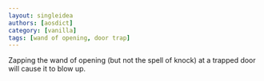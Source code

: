 ```yaml
---
layout: singleidea
authors: [aosdict]
category: [vanilla]
tags: [wand of opening, door trap]
---
```

Zapping the wand of opening (but not the spell of knock) at a trapped door will cause it to blow up.
